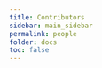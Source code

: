 ```yaml
---
title: Contributors
sidebar: main_sidebar
permalink: people
folder: docs
toc: false
---
```


<div id="contributors" style="display:none"></div>

<script src="{{ "assets/js/showdown.min.js" }}"></script>
<script>
$(document).ready(function(){


    url = "https://raw.githubusercontent.com/singularityware/singularity/master/CONTRIBUTORS.md"

    $.get(url, function(data) {

        var converter = new showdown.Converter(),
                 html = converter.makeHtml(data);

        $('#contributors').html(html)
        $('#contributors').show();
    });

});
</script>

